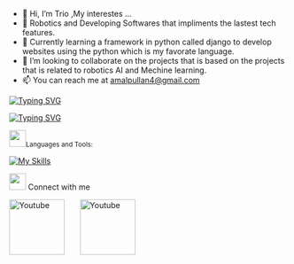 - 👋 Hi, I’m Trio ,My interestes ...
- 👀 Robotics and Developing Softwares that impliments the lastest tech features.
- 🌱 Currently learning a framework in python called django to develop websites using the python which is my favorate language.
- 💞️ I’m looking to collaborate on the projects that is based on the projects that is related to robotics AI and Mechine learning.
- 📫 You can reach me at amalpullan4@gmail.com


<a href="https://git.io/typing-svg"><img src="https://readme-typing-svg.demolab.com?font=Fira+Code&weight=900&duration=1&pause=1000&color=FF3171&width=435&lines=Amal+Benny+%3A)" alt="Typing SVG" /></a>

<a href="https://git.io/typing-svg"><img src="https://readme-typing-svg.demolab.com?font=Fira+Code&weight=900&pause=1000&color=FF3171&width=1200&lines=I+am+a+Software+Developer,+Robotic+Developer.+I+love+playing+with+code+and+thinking+about+new+ideas." alt="Typing SVG" /></a>




<img src = "https://media2.giphy.com/media/QssGEmpkyEOhBCb7e1/giphy.gif?cid=ecf05e47a0n3gi1bfqntqmob8g9aid1oyj2wr3ds3mg700bl&rid=giphy.gif" width = 30px><small>Languages and Tools:</small>


 [![My Skills](https://skillicons.dev/icons?i=python,django,react,html,css,postgresql,git,github,bootstrap,figma,vscode,mongo)](https://skillicons.dev)


<img src="https://media.giphy.com/media/iY8CRBdQXODJSCERIr/giphy.gif" width="30px"> Connect with me

<p>
<a href="https://www.linkedin.com/in/amal-benny-005445248/"><img width="100px" alt="Youtube" title="LinkedIn" src="https://img.shields.io/badge/LinkedIn-0077B5?style=for-the-badge&logo=linkedin&logoColor=white"/></a>
  &#8287;&#8287;&#8287;&#8287;&#8287;
  <a href="https://www.instagram.com/na._si_.m/?hl=en"><img width="100px" alt="Youtube" title="Instagram" src="https://img.shields.io/badge/Instagram-E4405F?style=for-the-badge&logo=instagram&logoColor=white"/></a>
 </p>
  
  
  



